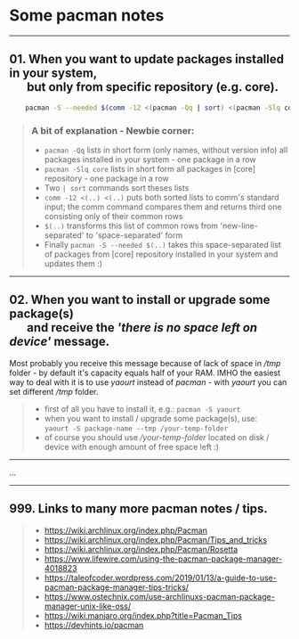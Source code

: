 # Some pacman notes

---

## 01. When you want to update packages installed in your system,<br/>&emsp;&ensp;but only from specific repository (e.g. core).

```bash
    pacman -S --needed $(comm -12 <(pacman -Qq | sort) <(pacman -Slq core | sort))
```

> ### A bit of explanation - Newbie corner:
>
> - `pacman -Qq` lists in short form (only names, without version info) all packages installed in your system - one package in a row
> - `pacman -Slq core` lists in short form all packages in [core] repository - one package in a row
> - Two `| sort` commands sort theses lists
> - `comm -12 <(..) <(..)` puts both sorted lists to comm's standard input; the comm command compares them and returns third one consisting only of their common rows
> - `$(..)` transforms this list of common rows from 'new-line-separated' to 'space-separated' form
> - Finally `pacman -S --needed $(..)` takes this space-separated list of packages from [core] repository installed in your system and updates them :)

---

## 02. When you want to install or upgrade some package(s)<br/>&emsp;&ensp;and receive the _'there is no space left on device'_ message.

Most probably you receive this message because of lack of space in _/tmp_ folder - by default it's capacity equals half of your RAM.
IMHO the easiest way to deal with it is to use _yaourt_ instead of _pacman_ - with _yaourt_ you can set different _/tmp_ folder.

> - first of all you have to install it, e.g.: `pacman -S yaourt`
> - when you want to install / upgrade some package(s), use:<br/> `yaourt -S package-name --tmp /your-temp-folder`
> - of course you should use _/your-temp-folder_ located on disk / device with enough amount of free space left :)

---

...

---

## 999. Links to many more pacman notes / tips.

> - https://wiki.archlinux.org/index.php/Pacman
> - https://wiki.archlinux.org/index.php/Pacman/Tips_and_tricks
> - https://wiki.archlinux.org/index.php/Pacman/Rosetta
> - https://www.lifewire.com/using-the-pacman-package-manager-4018823
> - https://taleofcoder.wordpress.com/2019/01/13/a-guide-to-use-pacman-package-manager-tips-tricks/
> - https://www.ostechnix.com/use-archlinuxs-pacman-package-manager-unix-like-oss/
> - https://wiki.manjaro.org/index.php?title=Pacman_Tips
> - https://devhints.io/pacman
